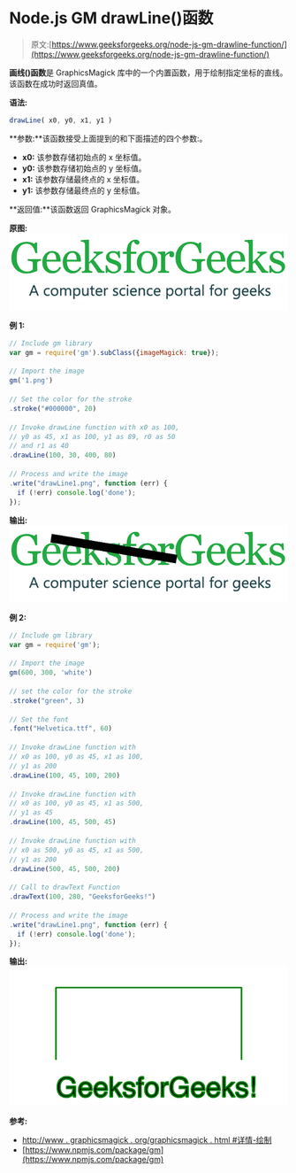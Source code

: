 # Node.js GM drawLine()函数

> 原文:[https://www.geeksforgeeks.org/node-js-gm-drawline-function/](https://www.geeksforgeeks.org/node-js-gm-drawline-function/)

**画线()函数**是 GraphicsMagick 库中的一个内置函数，用于绘制指定坐标的直线。该函数在成功时返回真值。

**语法:**

```js
drawLine( x0, y0, x1, y1 )
```

**参数:**该函数接受上面提到的和下面描述的四个参数:。

*   **x0:** 该参数存储初始点的 x 坐标值。
*   **y0:** 该参数存储初始点的 y 坐标值。
*   **x1:** 该参数存储最终点的 x 坐标值。
*   **y1:** 该参数存储最终点的 y 坐标值。

**返回值:**该函数返回 GraphicsMagick 对象。

**原图:**
![](img/cc57d2786304222491542e08aad0db5b.png)

**例 1:**

```js
// Include gm library
var gm = require('gm').subClass({imageMagick: true});

// Import the image
gm('1.png')

// Set the color for the stroke
.stroke("#000000", 20)

// Invoke drawLine function with x0 as 100,
// y0 as 45, x1 as 100, y1 as 89, r0 as 50
// and r1 as 40
.drawLine(100, 30, 400, 80)

// Process and write the image 
.write("drawLine1.png", function (err) {
  if (!err) console.log('done');
});
```

**输出:**
![](img/db381a5f1800b168231b24fa742ec4dc.png)

**例 2:**

```js
// Include gm library
var gm = require('gm');

// Import the image
gm(600, 300, 'white')

// set the color for the stroke
.stroke("green", 3)

// Set the font 
.font("Helvetica.ttf", 60)

// Invoke drawLine function with
// x0 as 100, y0 as 45, x1 as 100,
// y1 as 200
.drawLine(100, 45, 100, 200)

// Invoke drawLine function with
// x0 as 100, y0 as 45, x1 as 500,
// y1 as 45
.drawLine(100, 45, 500, 45)

// Invoke drawLine function with
// x0 as 500, y0 as 45, x1 as 500,
// y1 as 200
.drawLine(500, 45, 500, 200)

// Call to drawText Function
.drawText(100, 280, "GeeksforGeeks!")

// Process and write the image 
.write("drawLine1.png", function (err) {
  if (!err) console.log('done');
});
```

**输出:**
![](img/6fb817816ef4f76035f5ed5774c23be4.png)

**参考:**

*   [http://www . graphicsmagick . org/graphicsmagick . html #详情-绘制](http://www.graphicsmagick.org/GraphicsMagick.html#details-draw)
*   [https://www.npmjs.com/package/gm](https://www.npmjs.com/package/gm)